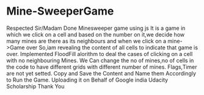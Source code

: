 # Mine-SweeperGame
Respected Sir/Madam
Done Minesweeper game using js
It is a game in which we click on a cell and based on the number on it,we decide how many mines are there as its neighbours
and when we click on a mine->Game over So,iam revealing the content of all cells to indicate that game is over.
Implemented FloodFill alorithm to deal the cases of clicking on a cell with no neighbouring Mines.
We Can change the no of mines,no of cells in the code to have different grids with different number of mines.
Flags,Timer are not yet setted.
Copy and Save the Content and Name them Accordingly to Run the Game.
Uploading it on Behalf of Google india Udacity Scholarship
Thank You
